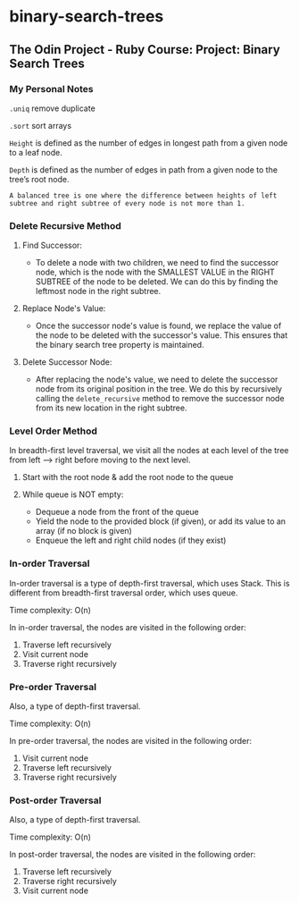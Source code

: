 # binary-search-trees
## The Odin Project - Ruby Course: Project: Binary Search Trees

### My Personal Notes

```.uniq``` remove duplicate

```.sort``` sort arrays

```Height``` is defined as the number of edges in longest path from a given node to a leaf node.

```Depth``` is defined as the number of edges in path from a given node to the tree’s root node.

```A balanced tree is one where the difference between heights of left subtree and right subtree of every node is not more than 1.```

### Delete Recursive Method

1. Find Successor:
    
    - To delete a node with two children, we need to find the successor node, which is the node with the SMALLEST VALUE in the RIGHT SUBTREE of the node to be deleted. We can do this by finding the leftmost node in the right subtree.

2. Replace Node's Value:
    - Once the successor node's value is found, we replace the value of the node to be deleted with the successor's value. This ensures that the binary search tree property is maintained.

3. Delete Successor Node:
    - After replacing the node's value, we need to delete the successor node from its original position in the tree. We do this by recursively calling the ```delete_recursive``` method to remove the successor node from its new location in the right subtree.

### Level Order Method

In breadth-first level traversal, we visit all the nodes at each level of the tree from left --> right before moving to the next level.

1. Start with the root node & add the root node to the queue

2. While queue is NOT empty:
    - Dequeue a node from the front of the queue
    - Yield the node to the provided block (if given), or add its value to an array (if no block is given)
    - Enqueue the left and right child nodes (if they exist)

### In-order Traversal
In-order traversal is a type of depth-first traversal, which uses Stack. This is different from breadth-first traversal order, which uses queue.

Time complexity: O(n)

In in-order traversal, the nodes are visited in the following order:
1. Traverse left recursively
2. Visit current node
3. Traverse right recursively

### Pre-order Traversal
Also, a type of depth-first traversal.

Time complexity: O(n)

In pre-order traversal, the nodes are visited in the following order:
1. Visit current node
2. Traverse left recursively
3. Traverse right recursively

### Post-order Traversal
Also, a type of depth-first traversal.

Time complexity: O(n)

In post-order traversal, the nodes are visited in the following order:
1. Traverse left recursively
2. Traverse right recursively
3. Visit current node


